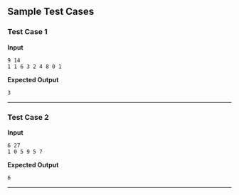 ## Sample Test Cases

### Test Case 1
**Input**
```
9 14
1 1 6 3 2 4 8 0 1 
```
**Expected Output**
```
3
```

---

### Test Case 2
**Input**
```
6 27
1 0 5 9 5 7 
```
**Expected Output**
```
6
```

---